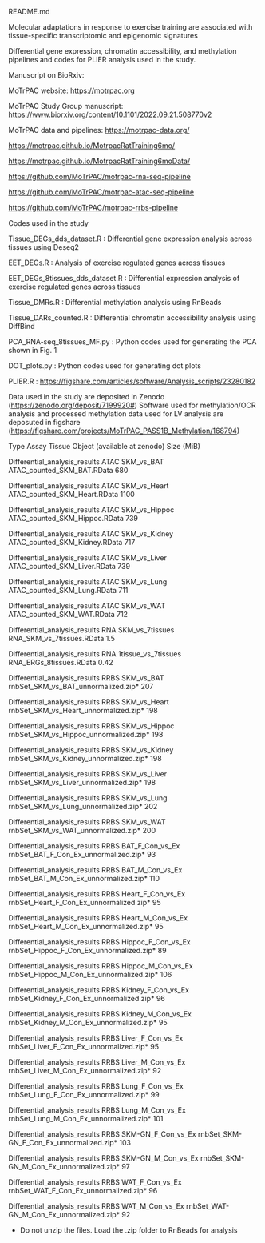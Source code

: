 README.md

Molecular adaptations in response to exercise training are associated with tissue-specific transcriptomic and epigenomic signatures

Differential gene expression, chromatin accessibility, and methylation pipelines and codes for PLIER analysis used in the study.

Manuscript on BioRxiv:

MoTrPAC website: https://motrpac.org

MoTrPAC Study Group manuscript: https://www.biorxiv.org/content/10.1101/2022.09.21.508770v2

MoTrPAC data and pipelines: 
https://motrpac-data.org/

https://motrpac.github.io/MotrpacRatTraining6mo/

https://motrpac.github.io/MotrpacRatTraining6moData/

https://github.com/MoTrPAC/motrpac-rna-seq-pipeline 

https://github.com/MoTrPAC/motrpac-atac-seq-pipeline 

https://github.com/MoTrPAC/motrpac-rrbs-pipeline


Codes used in the study

Tissue_DEGs_dds_dataset.R : Differential gene expression analysis across tissues using Deseq2

EET_DEGs.R : Analysis of exercise regulated genes across tissues

EET_DEGs_8tissues_dds_dataset.R : Differential expression analysis of exercise regulated genes across tissues

Tissue_DMRs.R : Differential methylation analysis using RnBeads 

Tissue_DARs_counted.R : Differential chromatin accessibility analysis using DiffBind

PCA_RNA-seq_8tissues_MF.py : Python codes used for generating the PCA shown in Fig. 1

DOT_plots.py : Python codes used for generating dot plots

PLIER.R : https://figshare.com/articles/software/Analysis_scripts/23280182

Data used in the study are deposited in Zenodo (https://zenodo.org/deposit/7199920#)
Software used for methylation/OCR analysis and processed methylation data used for LV analysis are deposuted in figshare (https://figshare.com/projects/MoTrPAC_PASS1B_Methylation/168794) 

Type                    			    Assay   Tissue	  	    Object (available at zenodo)      Size (MiB)	

Differential_analysis_results 		ATAC	  SKM_vs_BAT	  ATAC_counted_SKM_BAT.RData              680	

Differential_analysis_results	  	ATAC	  SKM_vs_Heart	  ATAC_counted_SKM_Heart.RData			     1100	

Differential_analysis_results 		ATAC	  SKM_vs_Hippoc	  ATAC_counted_SKM_Hippoc.RData		        739	

Differential_analysis_results 		ATAC	  SKM_vs_Kidney	  ATAC_counted_SKM_Kidney.RData		        717	

Differential_analysis_results 		ATAC	  SKM_vs_Liver  	ATAC_counted_SKM_Liver.RData			      739	

Differential_analysis_results 		ATAC	  SKM_vs_Lung	    ATAC_counted_SKM_Lung.RData  		        711

Differential_analysis_results 		ATAC	  SKM_vs_WAT	    ATAC_counted_SKM_WAT.RData			        712	

Differential_analysis_results		  RNA	    SKM_vs_7tissues     RNA_SKM_vs_7tissues.RData           1.5	

Differential_analysis_results		  RNA	    1tissue_vs_7tissues RNA_ERGs_8tissues.RData             0.42

Differential_analysis_results 		RRBS	  SKM_vs_BAT	    rnbSet_SKM_vs_BAT_unnormalized.zip* 	  207

Differential_analysis_results		  RRBS	  SKM_vs_Heart	  rnbSet_SKM_vs_Heart_unnormalized.zip*	  198

Differential_analysis_results 		RRBS	  SKM_vs_Hippoc	  rnbSet_SKM_vs_Hippoc_unnormalized.zip* 	198

Differential_analysis_results 		RRBS	  SKM_vs_Kidney	  rnbSet_SKM_vs_Kidney_unnormalized.zip*	198	

Differential_analysis_results 		RRBS	  SKM_vs_Liver	  rnbSet_SKM_vs_Liver_unnormalized.zip* 	198

Differential_analysis_results 		RRBS	  SKM_vs_Lung	    rnbSet_SKM_vs_Lung_unnormalized.zip* 	  202

Differential_analysis_results 		RRBS	  SKM_vs_WAT	    rnbSet_SKM_vs_WAT_unnormalized.zip*  	  200	

Differential_analysis_results	    RRBS	  BAT_F_Con_vs_Ex		  rnbSet_BAT_F_Con_Ex_unnormalized.zip*		  93

Differential_analysis_results	    RRBS	  BAT_M_Con_vs_Ex	    rnbSet_BAT_M_Con_Ex_unnormalized.zip*		  110

Differential_analysis_results	    RRBS	  Heart_F_Con_vs_Ex	  rnbSet_Heart_F_Con_Ex_unnormalized.zip*		95

Differential_analysis_results	    RRBS	  Heart_M_Con_vs_Ex	  rnbSet_Heart_M_Con_Ex_unnormalized.zip*		95

Differential_analysis_results	    RRBS	  Hippoc_F_Con_vs_Ex	rnbSet_Hippoc_F_Con_Ex_unnormalized.zip*	89

Differential_analysis_results	    RRBS	  Hippoc_M_Con_vs_Ex	rnbSet_Hippoc_M_Con_Ex_unnormalized.zip*	106

Differential_analysis_results	    RRBS	  Kidney_F_Con_vs_Ex	rnbSet_Kidney_F_Con_Ex_unnormalized.zip*	96

Differential_analysis_results	    RRBS	  Kidney_M_Con_vs_Ex	rnbSet_Kidney_M_Con_Ex_unnormalized.zip*	95

Differential_analysis_results	    RRBS	  Liver_F_Con_vs_Ex	  rnbSet_Liver_F_Con_Ex_unnormalized.zip*		95

Differential_analysis_results	    RRBS	  Liver_M_Con_vs_Ex	  rnbSet_Liver_M_Con_Ex_unnormalized.zip*		92

Differential_analysis_results	    RRBS	  Lung_F_Con_vs_Ex	  rnbSet_Lung_F_Con_Ex_unnormalized.zip*		99

Differential_analysis_results	    RRBS	  Lung_M_Con_vs_Ex	  rnbSet_Lung_M_Con_Ex_unnormalized.zip*		101

Differential_analysis_results	    RRBS	  SKM-GN_F_Con_vs_Ex	rnbSet_SKM-GN_F_Con_Ex_unnormalized.zip*	103

Differential_analysis_results	    RRBS	  SKM-GN_M_Con_vs_Ex	rnbSet_SKM-GN_M_Con_Ex_unnormalized.zip*	97

Differential_analysis_results	    RRBS	  WAT_F_Con_vs_Ex		  rnbSet_WAT_F_Con_Ex_unnormalized.zip*		  96

Differential_analysis_results	    RRBS	  WAT_M_Con_vs_Ex		  rnbSet_WAT-GN_M_Con_Ex_unnormalized.zip*	92

* Do not unzip the files. Load the .zip folder to RnBeads for analysis

